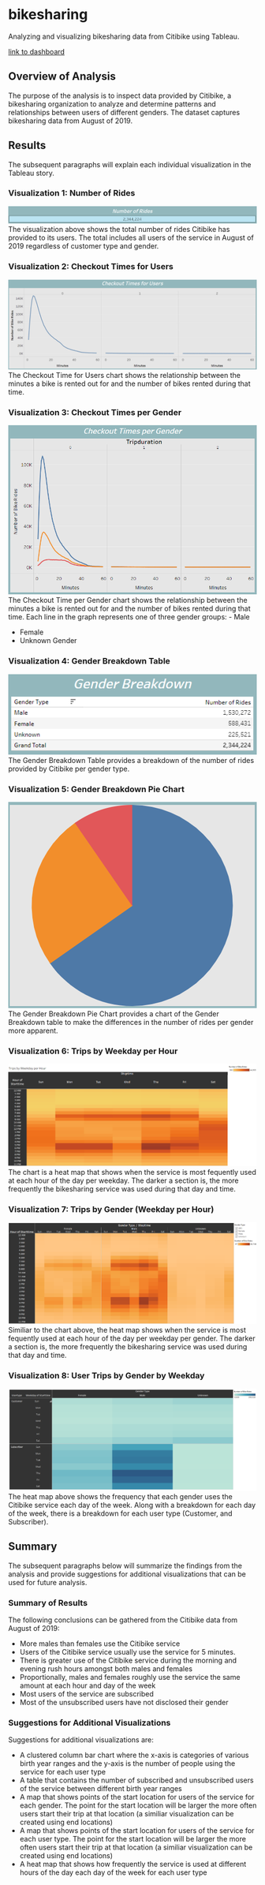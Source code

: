 # bikesharing
Analyzing and visualizing bikesharing data from Citibike using Tableau.

[link to dashboard](https://public.tableau.com/app/profile/mugunthan.rengarajah/viz/CitibikeAnalysis_16488389133580/Story1?publish=yes)

## Overview of Analysis
The purpose of the analysis is to inspect data provided by Citibike, a bikesharing organization to analyze and determine patterns and relationships between users of different genders. The dataset captures bikesharing data from August of 2019.

## Results
The subsequent paragraphs will explain each individual visualization in the Tableau story.

### Visualization 1: Number of Rides
![image_name](https://github.com/Mugunthan24/bikesharing/blob/main/images/number_of_rides.png)
The visualization above shows the total number of rides Citibike has provided to its users. The total includes all users of the service in August of 2019 regardless of customer type and gender.

### Visualization 2: Checkout Times for Users
![image_name](https://github.com/Mugunthan24/bikesharing/blob/main/images/checkout_time_for_users.png)
The Checkout Time for Users chart shows the relationship between the minutes a bike is rented out for and the number of bikes rented during that time.

### Visualization 3: Checkout Times per Gender
![image_name](https://github.com/Mugunthan24/bikesharing/blob/main/images/checkout_times_per_gender.png)
The Checkout Time per Gender chart shows the relationship between the minutes a bike is rented out for and the number of bikes rented during that time. Each line in the graph represents one of three gender groups:  - Male
- Female
- Unknown Gender

### Visualization 4: Gender Breakdown Table
![image_name](https://github.com/Mugunthan24/bikesharing/blob/main/images/gender_breakdown.png)
The Gender Breakdown Table provides a breakdown of the number of rides provided by Citibike per gender type.

### Visualization 5: Gender Breakdown Pie Chart
![image_name](https://github.com/Mugunthan24/bikesharing/blob/main/images/gender_breakdown_pie_chart.png)
The Gender Breakdown Pie Chart provides a chart of the Gender Breakdown table to make the differences in the number of rides per gender more apparent.

### Visualization 6: Trips by Weekday per Hour
![image_name](https://github.com/Mugunthan24/bikesharing/blob/main/images/trips_by_weekday_per_hour.png)
The chart is a heat map that shows when the service is most fequently used at each hour of the day per weekday. The darker a section is, the more frequently the bikesharing service was used during that day and time.

### Visualization 7: Trips by Gender (Weekday per Hour)
![image_name](https://github.com/Mugunthan24/bikesharing/blob/main/images/trips_by_gender_weekday_per_hour.png)
Similiar to the chart above, the heat map shows when the service is most fequently used at each hour of the day per weekday per gender. The darker a section is, the more frequently the bikesharing service was used during that day and time.

### Visualization 8: User Trips by Gender by Weekday
![image_name](https://github.com/Mugunthan24/bikesharing/blob/main/images/user_trips_by_gender_per_weekday.png)
The heat map above shows the frequency that each gender uses the Citibike service each day of the week. Along with a breakdown for each day of the week, there is a breakdown for each user type (Customer, and Subscriber).

## Summary
The subsequent paragraphs below will summarize the findings from the analysis and provide suggestions for additional visualizations that can be used for future analysis.

### Summary of Results
The following conclusions can be gathered from the Citibike data from August of 2019:
- More males than females use the Citibike service
- Users of the Citibike service usually use the service for 5 minutes.
- There is greater use of the Citibike service during the morning and evening rush hours amongst both males and females
- Proportionally, males and females roughly use the service the same amount at each hour and day of the week
- Most users of the service are subscribed
- Most of the unsubscribed users have not disclosed their gender

### Suggestions for Additional Visualizations
Suggestions for additional visualizations are:
- A clustered column bar chart where the x-axis is categories of various birth year ranges and the y-axis is the number of people using the service for each user type
- A table that contains the number of subscribed and unsubscribed users of the service between different birth year ranges
- A map that shows points of the start location for users of the service for each gender. The point for the start location will be larger the more often users start their trip at that location (a similiar visualization can be created using end locations)
- A map that shows points of the start location for users of the service for each user type. The point for the start location will be larger the more often users start their trip at that location (a similiar visualization can be created using end locations)
- A heat map that shows how frequently the service is used at different hours of the day each day of the week for each user type